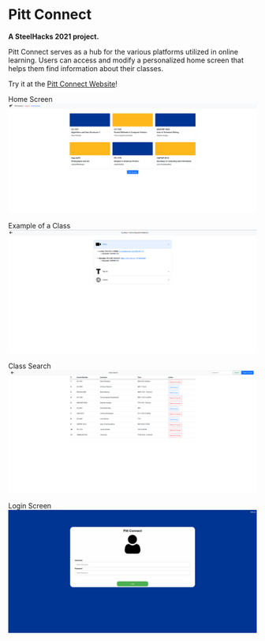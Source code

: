 # Pitt Connect
**A SteelHacks 2021 project.**

Pitt Connect serves as a hub for the various platforms utilized in online learning. Users can access and modify a personalized home screen that helps them find information about their classes.

Try it at the [Pitt Connect Website](www.pitt-connect.com)!

Home Screen
![](web1.png)

Example of a Class
![](web2.png)

Class Search
![](web3.png)

Login Screen
![](web4.png)

